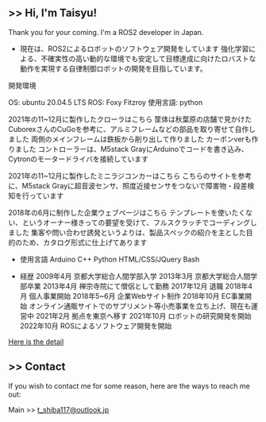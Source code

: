 ## >> Hi, I'm Taisyu!

Thank you for your coming. I'm a ROS2 developer in Japan.

* 現在は、ROS2によるロボットのソフトウェア開発をしています
強化学習による、不確実性の高い動的な環境でも安定して目標達成に向けたロバストな動作を実現する自律制御ロボットの開発を目指しています。

開発環境

OS: ubuntu 20.04.5 LTS
ROS: Foxy Fitzroy
使用言語: python



2021年の11~12月に製作したクローラはこちら
筐体は秋葉原の店舗で見かけたCuborexさんのCuGoを参考に、アルミフレームなどの部品を取り寄せて自作しました
両側のメインフレームは鉄板から削り出して作りました
カーボンverも作りました
コントローラーは、M5stack GrayにArduinoでコードを書き込み、Cytronのモータードライバを接続しています

2021年の11~12月に製作したミニラジコンカーはこちら
こちらのサイトを参考に、M5stack Grayに超音波センサ、照度近接センサをつないで障害物・段差検知を行っています

2018年の6月に制作した企業ウェブページはこちら
テンプレートを使いたくない、というオーナー様きっての要望を受けて、フルスクラッチでコーディングしました
集客や問い合わせ誘発というよりは、製品スペックの紹介を主とした目的のため、カタログ形式に仕上げてあります


* 使用言語
Arduino
C++
Python
HTML/CSS/JQuery
Bash


* 経歴
2009年4月 京都大学総合人間学部入学
2013年3月 京都大学総合人間学部卒業
2013年4月 禅宗寺院にて僧侶として勤務
2017年12月 退職
2018年4月 個人事業開始
2018年5~6月 企業Webサイト制作
2018年10月 EC事業開始
オンライン通販サイトでのサプリメント等小売事業を立ち上げ、現在も運営中
2021年2月 拠点を東京へ移す
2021年10月 ロボットの研究開発を開始
2022年10月 ROSによるソフトウェア開発を開始


[Here is the detail](https://tstaisyu.gitbook.io/profile/)

## >> Contact
If you wish to contact me for some reason, here are the ways to reach me out:

Main >> t_shiba117@outlook.jp
